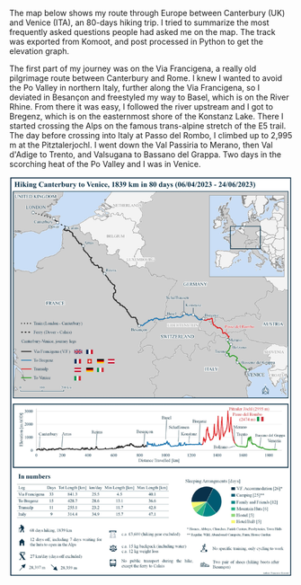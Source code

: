 The map below shows my route through Europe between Canterbury (UK) and Venice (ITA), an 80-days hiking trip. I tried to summarize the most frequently asked questions people had asked me on the map. 
The track was exported from Komoot, and post processed in Python to get the elevation graph.

The first part of my journey was on the Via Francigena, a really old pilgrimage route between Canterbury and Rome. 
I knew I wanted to avoid the Po Valley in northern Italy, further along the Via Francigena, so I deviated in Besançon and freestyled my way to Basel, which is on the River Rhine. 
From there it was easy, I followed the river upstream and I got to Bregenz, which is on the easternmost shore of the Konstanz Lake. 
There I started crossing the Alps on the famous trans-alpine stretch of the E5 trail. The day before crossing into Italy at Passo del Rombo, I climbed up to 2,995 m at the Pitztalerjochl. 
I went down the Val Passiria to Merano, then Val d'Adige to Trento, and Valsugana to Bassano del Grappa. Two days in the scorching heat of the Po Valley and I was in Venice.

![Alt text](images/Canterbury-Venice%20A4.jpg)


